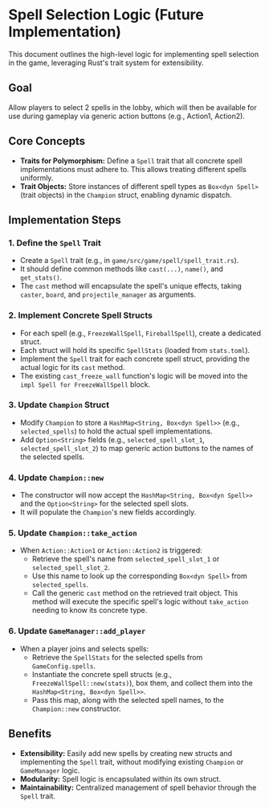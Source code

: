 # Spell Selection Logic (Future Implementation)

This document outlines the high-level logic for implementing spell selection in the game, leveraging Rust's trait system for extensibility.

## Goal
Allow players to select 2 spells in the lobby, which will then be available for use during gameplay via generic action buttons (e.g., Action1, Action2).

## Core Concepts
- **Traits for Polymorphism:** Define a `Spell` trait that all concrete spell implementations must adhere to. This allows treating different spells uniformly.
- **Trait Objects:** Store instances of different spell types as `Box<dyn Spell>` (trait objects) in the `Champion` struct, enabling dynamic dispatch.

## Implementation Steps

### 1. Define the `Spell` Trait
- Create a `Spell` trait (e.g., in `game/src/game/spell/spell_trait.rs`).
- It should define common methods like `cast(...)`, `name()`, and `get_stats()`.
- The `cast` method will encapsulate the spell's unique effects, taking `caster`, `board`, and `projectile_manager` as arguments.

### 2. Implement Concrete Spell Structs
- For each spell (e.g., `FreezeWallSpell`, `FireballSpell`), create a dedicated struct.
- Each struct will hold its specific `SpellStats` (loaded from `stats.toml`).
- Implement the `Spell` trait for each concrete spell struct, providing the actual logic for its `cast` method.
- The existing `cast_freeze_wall` function's logic will be moved into the `impl Spell for FreezeWallSpell` block.

### 3. Update `Champion` Struct
- Modify `Champion` to store a `HashMap<String, Box<dyn Spell>>` (e.g., `selected_spells`) to hold the actual spell implementations.
- Add `Option<String>` fields (e.g., `selected_spell_slot_1`, `selected_spell_slot_2`) to map generic action buttons to the names of the selected spells.

### 4. Update `Champion::new`
- The constructor will now accept the `HashMap<String, Box<dyn Spell>>` and the `Option<String>` for the selected spell slots.
- It will populate the `Champion`'s new fields accordingly.

### 5. Update `Champion::take_action`
- When `Action::Action1` or `Action::Action2` is triggered:
    - Retrieve the spell's name from `selected_spell_slot_1` or `selected_spell_slot_2`.
    - Use this name to look up the corresponding `Box<dyn Spell>` from `selected_spells`.
    - Call the generic `cast` method on the retrieved trait object. This method will execute the specific spell's logic without `take_action` needing to know its concrete type.

### 6. Update `GameManager::add_player`
- When a player joins and selects spells:
    - Retrieve the `SpellStats` for the selected spells from `GameConfig.spells`.
    - Instantiate the concrete spell structs (e.g., `FreezeWallSpell::new(stats)`), box them, and collect them into the `HashMap<String, Box<dyn Spell>>`.
    - Pass this map, along with the selected spell names, to the `Champion::new` constructor.

## Benefits
- **Extensibility:** Easily add new spells by creating new structs and implementing the `Spell` trait, without modifying existing `Champion` or `GameManager` logic.
- **Modularity:** Spell logic is encapsulated within its own struct.
- **Maintainability:** Centralized management of spell behavior through the `Spell` trait.